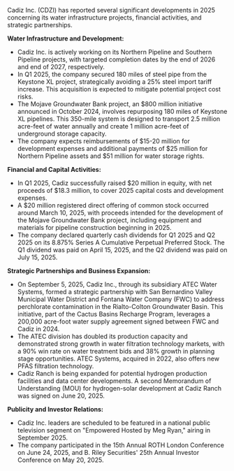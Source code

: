 Cadiz Inc. (CDZI) has reported several significant developments in 2025 concerning its water infrastructure projects, financial activities, and strategic partnerships.

**Water Infrastructure and Development:**
*   Cadiz Inc. is actively working on its Northern Pipeline and Southern Pipeline projects, with targeted completion dates by the end of 2026 and end of 2027, respectively.
*   In Q1 2025, the company secured 180 miles of steel pipe from the Keystone XL project, strategically avoiding a 25% steel import tariff increase. This acquisition is expected to mitigate potential project cost risks.
*   The Mojave Groundwater Bank project, an $800 million initiative announced in October 2024, involves repurposing 180 miles of Keystone XL pipelines. This 350-mile system is designed to transport 2.5 million acre-feet of water annually and create 1 million acre-feet of underground storage capacity.
*   The company expects reimbursements of $15-20 million for development expenses and additional payments of $25 million for Northern Pipeline assets and $51 million for water storage rights.

**Financial and Capital Activities:**
*   In Q1 2025, Cadiz successfully raised $20 million in equity, with net proceeds of $18.3 million, to cover 2025 capital costs and development expenses.
*   A $20 million registered direct offering of common stock occurred around March 10, 2025, with proceeds intended for the development of the Mojave Groundwater Bank project, including equipment and materials for pipeline construction beginning in 2025.
*   The company declared quarterly cash dividends for Q1 2025 and Q2 2025 on its 8.875% Series A Cumulative Perpetual Preferred Stock. The Q1 dividend was paid on April 15, 2025, and the Q2 dividend was paid on July 15, 2025.

**Strategic Partnerships and Business Expansion:**
*   On September 5, 2025, Cadiz Inc., through its subsidiary ATEC Water Systems, formed a strategic partnership with San Bernardino Valley Municipal Water District and Fontana Water Company (FWC) to address perchlorate contamination in the Rialto-Colton Groundwater Basin. This initiative, part of the Cactus Basins Recharge Program, leverages a 200,000 acre-foot water supply agreement signed between FWC and Cadiz in 2024.
*   The ATEC division has doubled its production capacity and demonstrated strong growth in water filtration technology markets, with a 90% win rate on water treatment bids and 38% growth in planning stage opportunities. ATEC Systems, acquired in 2022, also offers new PFAS filtration technology.
*   Cadiz Ranch is being expanded for potential hydrogen production facilities and data center developments. A second Memorandum of Understanding (MOU) for hydrogen-solar development at Cadiz Ranch was signed on June 20, 2025.

**Publicity and Investor Relations:**
*   Cadiz Inc. leaders are scheduled to be featured in a national public television segment on "Empowered Hosted by Meg Ryan," airing in September 2025.
*   The company participated in the 15th Annual ROTH London Conference on June 24, 2025, and B. Riley Securities' 25th Annual Investor Conference on May 20, 2025.
